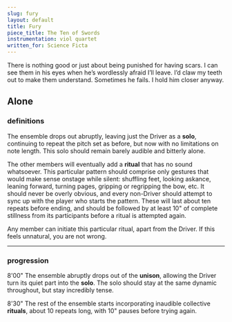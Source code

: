 ```yaml
---
slug: fury
layout: default
title: Fury
piece_title: The Ten of Swords
instrumentation: viol quartet
written_for: Science Ficta
---
```


<div class="main-text narrative" markdown="1">

There is nothing good or just about being punished for having scars. I can see them in his eyes when he’s wordlessly afraid I’ll leave. I’d claw my teeth out to make them understand. Sometimes he fails. I hold him closer anyway.

</div>

## Alone

<div class="main-text" markdown="1">

### definitions

The ensemble drops out abruptly, leaving just the Driver as a **solo**, continuing to repeat the pitch set as before, but now with no limitations on note length. This solo should remain barely audible and bitterly alone.

The other members will eventually add a **ritual** that has no sound whatsoever. This particular pattern should comprise only gestures that would make sense onstage while silent: shuffling feet, looking askance, leaning forward, turning pages, gripping or regripping the bow, etc. It should never be overly obvious, and every non-Driver should attempt to sync up with the player who starts the pattern. These will last about ten repeats before ending, and should be followed by at least 10" of complete stillness from its participants before a ritual is attempted again.

Any member can initiate this particular ritual, apart from the Driver. <span class="weep">If this feels unnatural, you are not wrong.</span>

---

### progression

<span class="time">8'00"</span>
The ensemble abruptly drops out of the **unison**, allowing the Driver turn its quiet part into the **solo**. The solo should stay at the same dynamic throughout, but stay incredibly tense.

<span class="time">8'30"</span>
The rest of the ensemble starts incorporating inaudible collective **rituals**, about 10 repeats long, with 10" pauses before trying again.

</div>

